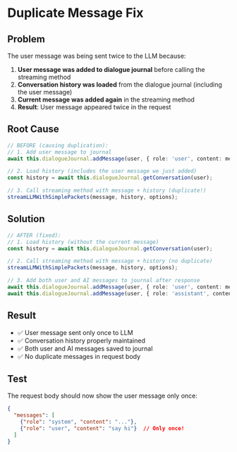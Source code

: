 # Duplicate Message Fix

## Problem
The user message was being sent twice to the LLM because:

1. **User message was added to dialogue journal** before calling the streaming method
2. **Conversation history was loaded** from the dialogue journal (including the user message)
3. **Current message was added again** in the streaming method
4. **Result**: User message appeared twice in the request

## Root Cause
```typescript
// BEFORE (causing duplication):
// 1. Add user message to journal
await this.dialogueJournal.addMessage(user, { role: 'user', content: message });

// 2. Load history (includes the user message we just added)
const history = await this.dialogueJournal.getConversation(user);

// 3. Call streaming method with message + history (duplicate!)
streamLLMWithSimplePackets(message, history, options);
```

## Solution
```typescript
// AFTER (fixed):
// 1. Load history (without the current message)
const history = await this.dialogueJournal.getConversation(user);

// 2. Call streaming method with message + history (no duplicate)
streamLLMWithSimplePackets(message, history, options);

// 3. Add both user and AI messages to journal after response
await this.dialogueJournal.addMessage(user, { role: 'user', content: message });
await this.dialogueJournal.addMessage(user, { role: 'assistant', content: aiResponse });
```

## Result
- ✅ User message sent only once to LLM
- ✅ Conversation history properly maintained
- ✅ Both user and AI messages saved to journal
- ✅ No duplicate messages in request body

## Test
The request body should now show the user message only once:
```json
{
  "messages": [
    {"role": "system", "content": "..."},
    {"role": "user", "content": "say hi"}  // Only once!
  ]
}
```
